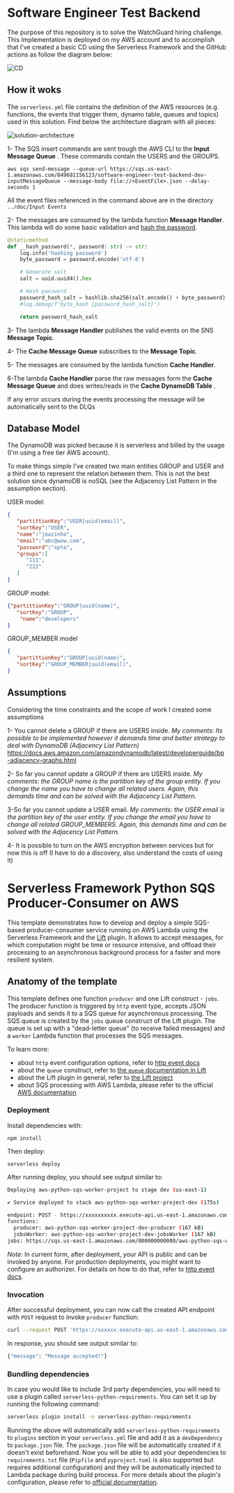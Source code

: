 # Software Engineer Test Backend

The purpose of this repository is to solve the WatchGuard hiring challenge.  This Implementation is deployed on my AWS account and to accomplish that I've created a basic CD using the Serverless Framework and the GitHub actions as follow the diagram below:



![CD](doc/Images/CD.jpeg)

## How it woks

The `serverless.yml` file  contains the definition of the AWS resources (e.g. functions, the events that trigger them, dynamo table, queues and topics) used in this solution. Find below the architecture diagram with all pieces:

![solution-architecture](doc/Images/solution-architecture.png)

1- The SQS insert commands are sent trough the AWS CLI to the **Input Message Queue** . These commands contain the USERS and the GROUPS.

```shell
aws sqs send-message --queue-url https://sqs.us-east-1.amazonaws.com/849681156123/software-engineer-test-backend-dev-inputMessageQueue --message-body file://<EventFile>.json --delay-seconds 1
```

All the event files referenced in the command above are in the directory `../doc/Input Events`

2- The messages are consumed by the lambda function **Message Handler**. This lambda will do some basic validation and <u>hash the password</u>.

```python
@staticmethod
def __hash_password(*, password: str) -> str:
    log.info('hashing password')
    byte_password = password.encode('utf-8')

    # Generate salt
    salt = uuid.uuid4().hex

    # Hash password
    password_hash_salt = hashlib.sha256(salt.encode() + byte_password).hexdigest() + ':' + salt
    #log.debug(f'byte_hash {password_hash_salt}')

    return password_hash_salt
```

3- The lambda **Message Handler** publishes the valid events on the SNS **Message Topic**.

4- The **Cache Message Queue** subscribes to the **Message Topic**.

5- The messages are consumed by the lambda function **Cache Handler**.

6-The lambda **Cache Handler** parse the raw messages form the **Cache Message Queue** and does writes/reads in the **Cache DynamoDB Table** .

If any error occurs during the events processing the message will be automatically sent to the DLQs

## Database Model

The DynamoDB was picked because it is serverless and billed by the usage (I'm using a free tier AWS account). 

To make things simple I've created two main entities GROUP and USER and a third one to represent the relation between them. This is not the best solution since dynamoDB is noSQL (see the Adjacency List Pattern in the assumption section).

USER model:

```json
{
   "partittionKey":"USER|uuid(email)",
   "sortKey":"USER",
   "name":"joazinho",
   "email":"abc@wow.com",
   "password":"xpto",
   "groups":[
      "111",
      "222"
   ]
}
```

GROUP model:

```json
{"partittionKey":"GROUP|uuid(name)",
   "sortKey":"GROUP",
    "name":"developers"
}
```

GROUP_MEMBER model

```json
{
   "partittionKey":"GROUP|uuid(name)",
   "sortKey":"GROUP_MEMBER|uuid(email)",
}
```



## Assumptions

Considering the time constraints and the scope of work I created some assumptions

1- You cannot delete a GROUP if there are USERS inside. *My comments: Its possible to be implemented however it demands time and better strategy to deal with DynamoDB (Adjacency List Pattern)* https://docs.aws.amazon.com/amazondynamodb/latest/developerguide/bp-adjacency-graphs.html

2- So far you cannot update a GROUP if there are USERS inside. *My comments: the GROUP name is the partition key of the group entity. If you change the name you have to change all related users. Again, this demands time and can be solved with the Adjacency List Pattern.*

3-So far you cannot update a USER email. *My comments: the USER email is the partition key of the user entity. If you change the email you have to change all related GROUP_MEMBERS. Again, this demands time and can be solved with the Adjacency List Pattern.*

4- It is possible to turn on the AWS encryption between services but for now this is off (I have to do a discovery, also understand the costs of using it)  

<!--
title: 'Serverless Framework Python SQS Producer-Consumer on AWS'
description: 'This template demonstrates how to develop and deploy a simple SQS-based producer-consumer service running on AWS Lambda using the traditional Serverless Framework.'
layout: Doc
framework: v3
platform: AWS
language: Python
priority: 2
authorLink: 'https://github.com/serverless'
authorName: 'Serverless, inc.'
authorAvatar: 'https://avatars1.githubusercontent.com/u/13742415?s=200&v=4'
-->

# Serverless Framework Python SQS Producer-Consumer on AWS

This template demonstrates how to develop and deploy a simple SQS-based producer-consumer service running on AWS Lambda using the Serverless Framework and the [Lift](https://github.com/getlift/lift) plugin. It allows to accept messages, for which computation might be time or resource intensive, and offload their processing to an asynchronous background process for a faster and more resilient system.

## Anatomy of the template

This template defines one function `producer` and one Lift construct - `jobs`. The producer function is triggered by `http` event type, accepts JSON payloads and sends it to a SQS queue for asynchronous processing. The SQS queue is created by the `jobs` queue construct of the Lift plugin. The queue is set up with a "dead-letter queue" (to receive failed messages) and a `worker` Lambda function that processes the SQS messages.

To learn more:

- about `http` event configuration options, refer to [http event docs](https://www.serverless.com/framework/docs/providers/aws/events/apigateway/)
- about the `queue` construct, refer to [the `queue` documentation in Lift](https://github.com/getlift/lift/blob/master/docs/queue.md)
- about the Lift plugin in general, refer to [the Lift project](https://github.com/getlift/lift)
- about SQS processing with AWS Lambda, please refer to the official [AWS documentation](https://docs.aws.amazon.com/lambda/latest/dg/with-sqs.html)

### Deployment

Install dependencies with:

```
npm install
```

Then deploy:

```
serverless deploy
```

After running deploy, you should see output similar to:

```bash
Deploying aws-python-sqs-worker-project to stage dev (us-east-1)

✔ Service deployed to stack aws-python-sqs-worker-project-dev (175s)

endpoint: POST - https://xxxxxxxxxx.execute-api.us-east-1.amazonaws.com/produce
functions:
  producer: aws-python-sqs-worker-project-dev-producer (167 kB)
  jobsWorker: aws-python-sqs-worker-project-dev-jobsWorker (167 kB)
jobs: https://sqs.us-east-1.amazonaws.com/000000000000/aws-python-sqs-worker-project-dev-jobs
```

_Note_: In current form, after deployment, your API is public and can be invoked by anyone. For production deployments, you might want to configure an authorizer. For details on how to do that, refer to [http event docs](https://www.serverless.com/framework/docs/providers/aws/events/apigateway/).

### Invocation

After successful deployment, you can now call the created API endpoint with `POST` request to invoke `producer` function:

```bash
curl --request POST 'https://xxxxxx.execute-api.us-east-1.amazonaws.com/produce' --header 'Content-Type: application/json' --data-raw '{"name": "John"}'
```

In response, you should see output similar to:

```bash
{"message": "Message accepted!"}
```

### Bundling dependencies

In case you would like to include 3rd party dependencies, you will need to use a plugin called `serverless-python-requirements`. You can set it up by running the following command:

```bash
serverless plugin install -n serverless-python-requirements
```

Running the above will automatically add `serverless-python-requirements` to `plugins` section in your `serverless.yml` file and add it as a `devDependency` to `package.json` file. The `package.json` file will be automatically created if it doesn't exist beforehand. Now you will be able to add your dependencies to `requirements.txt` file (`Pipfile` and `pyproject.toml` is also supported but requires additional configuration) and they will be automatically injected to Lambda package during build process. For more details about the plugin's configuration, please refer to [official documentation](https://github.com/UnitedIncome/serverless-python-requirements).
